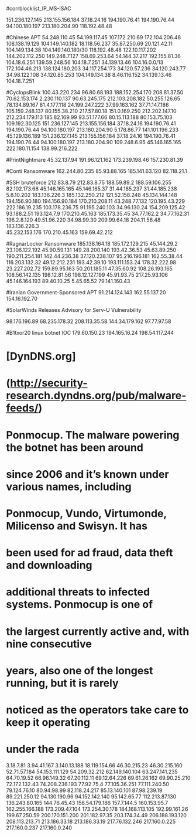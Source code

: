 #corrblocklist_IP_MS-ISAC

151.236.127.145
213.155.156.184
37.18.24.16
194.190.76.41
194.190.76.44
94.100.180.197
213.180.204.90
118.192.48.48

#Chinese APT
54.248.110.45
54.199.117.45
107.172.210.69
172.104.206.48
108.138.19.129
104.149.140.182
18.118.56.237
35.87.250.69
20.121.42.11
104.149.134.38
104.149.140.180/30
118.192.48.48
122.10.117.202
144.202.112.250
149.248.7.127
158.69.253.64
54.144.37.217
192.155.81.36
104.18.6.251 
139.59.248.56
104.18.7.251 
34.139.13.46
104.16.0.0/13
172.104.46.213
138.124.180.203
34.117.254.173
34.120.57.236
34.120.243.77
34.98.122.108
34.120.85.253
104.149.134.38
8.46.116.152
34.139.13.46
104.18.7.251

#CyclopsBlink
100.43.220.234
96.80.68.193
188.152.254.170
208.81.37.50
70.62.153.174
2.230.110.137
90.63.245.175
212.103.208.182
50.255.126.65
78.134.89.167
81.4.177.118
24.199.247.222
37.99.163.162
37.71.147.186
105.159.248.137
80.155.38.210
217.57.80.18
151.0.169.250
212.202.147.10
212.234.179.113
185.82.169.99
93.51.177.66
80.15.113.188
80.153.75.103
109.192.30.125
151.236.127.145
213.155.156.184
37.18.24.16
194.190.76.41
194.190.76.44
94.100.180.197
213.180.204.90
5.178.86.77
141.101.196.233 
45.129.136.189 
151.236.127.145
213.155.156.184
37.18.24.16
194.190.76.41
194.190.76.44
94.100.180.197
213.180.204.90
109.248.6.95
45.146.165.165
222.180.11.154
138.99.216.222

#PrintNightmare
45.32.137.94
191.96.121.162
173.239.198.46
157.230.81.39

#Conti Ransomware
162.244.80.235
85.93.88.165
185.141.63.120
82.118.21.1

#SSH bruteforce
212.83.8.79 
212.83.8.75
188.59.89.2
188.59.106.255
82.102.173.68
45.146.165.165
45.146.165.37
31.44.185.237
31.44.185.238
5.8.10.202
183.136.226.3
185.132.250.212	
121.52.158.248
45.134.144.148
194.156.90.180
194.156.90.184
170.210.208.11
43.248.77.132
120.195.43.229
222.186.19.235
103.178.236.75
91.195.240.103
34.96.130.24
154.209.125.42
93.188.2.51
193.124.7.9
170.210.45.163
185.173.35.45
34.77.162.2
34.77.162.31
196.2.8.120
49.51.96.220
34.98.99.30
209.99.64.18
204.11.56.48
183.136.226.3	
45.232.153.176
170.210.45.163
159.69.42.212

#RagnarLocker Ransomware
185.138.164.18
185.172.129.215
45.144.29.2
23.106.122.192
45.90.59.131
149.28.200.140
193.42.36.53
45.63.89.250
190.211.254.181
142.44.236.38
37.120.238.107
95.216.196.181
162.55.38.44
116.203.132.32
49.12.212.231
193.42.39.10
193.111.153.24
178.32.222.98
23.227.202.72
159.89.95.163
50.201.185.11 
47.35.60.92
108.26.193.165
108.56.142.135
198.12.81.56
198.12.127.199
45.91.93.75 
217.25.93.106
45.146.164.193
89.40.10.25
5.45.65.52
79.141.160.43

#Iranian Government-Sponsored APT 
91.214.124.143 
162.55.137.20 
154.16.192.70

#SolarWinds Releases Advisory for Serv-U Vulnerability

98.176.196.89
68.235.178.32
208.113.35.58
144.34.179.162
97.77.97.58
 
#B1txor20 linux botnet IOC
179.60.150.23
194.165.16.24
198.54.117.244


# [DynDNS.org] 
# (http://security-research.dyndns.org/pub/malware-feeds/) 
# Ponmocup. The malware powering the botnet has been around 
# since 2006 and it’s known under various names, including 
# Ponmocup, Vundo, Virtumonde, Milicenso and Swisyn. It has 
# been used for ad fraud, data theft and downloading 
# additional threats to infected systems. Ponmocup is one of 
# the largest currently active and, with nine consecutive 
# years, also one of the longest running, but it is rarely 
# noticed as the operators take care to keep it operating 
# under the rada
3.18.7.81
3.94.41.167
3.140.13.188
18.119.154.66
46.30.215.23
46.30.215.160
52.71.57.184
54.153.111.129
54.209.32.212
62.149.140.104
63.247.141.235
64.70.19.52
66.96.149.32
67.20.112.11
69.12.64.226
69.61.26.162
69.90.25.210
72.172.132.43
74.208.236.193
77.92.75.4
77.105.36.251
77.111.240.50
79.124.76.10
80.94.98.99
82.118.24.217
85.13.140.101
87.98.239.19
89.221.250.12
94.130.190.96
94.152.142.140
95.142.65.77
112.213.87.130
136.243.80.165
144.76.45.43
156.54.179.186
157.7.144.5
160.153.95.7
162.255.166.188
173.209.47.104
173.254.30.178
184.168.113.105
192.99.161.26
199.67.250.59
200.170.151.200
201.182.97.35
203.174.34.49
206.188.193.120
208.113.213.71
213.186.33.18
213.186.33.19
217.76.132.246
217.160.0.225
217.160.0.237
217.160.0.240

